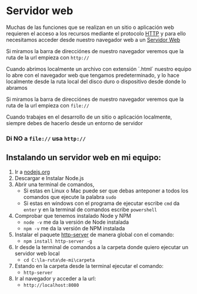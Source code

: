 # Servidor web

Muchas de las funciones que se realizan en un sitio o aplicación web requieren el acceso a los recursos mediante el protocolo [HTTP](https://es.wikipedia.org/wiki/Hypertext_Transfer_Protocol) y para ello necesitamos acceder desde nuestro navegador web a un [Servidor Web](https://es.wikipedia.org/wiki/Servidor_web)

Si miramos la barra de direcciónes de nuestro navegador veremos que la ruta de la url empieza con `http://`

Cuando abrimos localmente un archivo con extensión ´.html´ nuestro equipo lo abre con el navegador web que tengamos predeterminado, y lo hace localmente desde la ruta local del disco duro o dispositivo desde donde lo abramos

Si miramos la barra de direcciónes de nuestro navegador veremos que la ruta de la url empieza con `file://`

Cuando trabajes en el desarrollo de un sitio o aplicación localmente, siempre debes de hacerlo desde un entorno de servidor

### Di NO  a `file://` usa `http://`

## Instalando un servidor web en mi equipo:

1. Ir a [nodejs.org](https://nodejs.org)
2. Descargar e Instalar Node.js
3. Abrir una terminal de comandos,
	* Si estas en Linux o Mac puede ser que debas anteponer a todos los comandos que ejecute la palabra `sudo`
	* Si estas en windows con el programa de ejecutar escribe `cmd` da `enter` y en la terminal de comandos escribe `powershell`
4. Comprobar que tenemos instalado Node y NPM
	* `node -v` me da la versión de Node instalada
	* `npm -v` me da la versión de NPM instalada
5. Instalar el paquete [http-server](https://www.npmjs.com/package/http-server) de manera global con el comando:
	* `npm install http-server -g`
6. Ir desde la terminal de comandos a la carpeta donde quiero ejecutar un servidor web local
	* `cd C:\la-ruta\de-mi\carpeta`
7. Estando en la carpeta desde la terminal ejecutar el comando:
	* `http-server`
8. Ir al navegador y acceder a la url:
	* `http://localhost:8080`

